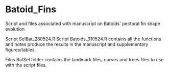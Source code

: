 # Batoid_Fins
Script and files associated with manuscript on Batoids' pectoral fin shape evolution

Script SelBat_280524.R Script Batoids_310524.R contains all the functions and notes produce the results in the manuscript and supplementary figures/tables.

Files BatSel folder contains the landmark files, curves and trees files to use with the script files.
